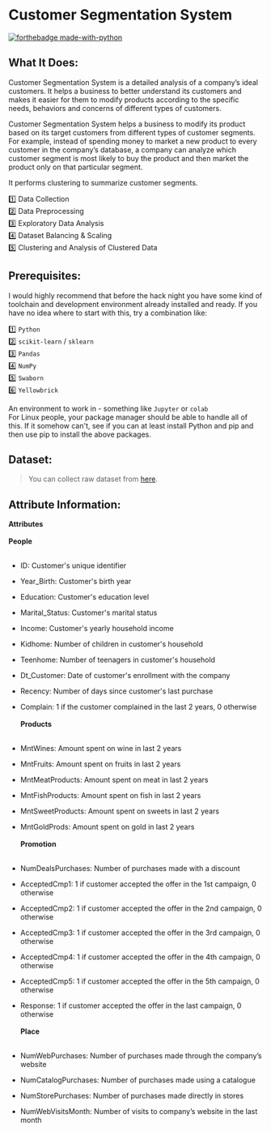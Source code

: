 # Customer Segmentation System

[![forthebadge made-with-python](http://ForTheBadge.com/images/badges/made-with-python.svg)](https://www.python.org/)<br>

## What It Does: 
Customer Segmentation System is a detailed analysis of a company’s ideal customers. It helps a business to better understand its customers and makes it easier for them to modify products according to the specific needs, behaviors and concerns of different types of customers.

Customer Segmentation System helps a business to modify its product based on its target customers from different types of customer segments. For example, instead of spending money to market a new product to every customer in the company’s database, a company can analyze which customer segment is most likely to buy the product and then market the product only on that particular segment.


 It performs clustering to summarize customer segments.

1️⃣ Data Collection <br>
2️⃣ Data Preprocessing <br>
3️⃣ Exploratory Data Analysis <br>
4️⃣ Dataset Balancing & Scaling <br>
5️⃣ Clustering and Analysis of Clustered Data

## Prerequisites:
I would highly recommend that before the hack night you have some kind of toolchain and development environment already installed and ready. If you have no idea where to start with this, try a combination like: <br>


1️⃣ `Python`<br>
2️⃣ `scikit-learn` / `sklearn`<br>
3️⃣ `Pandas`<br>
4️⃣ `NumPy`<br>
5️⃣ `Swaborn`<br>
6️⃣ `Yellowbrick`<br>

An environment to work in - something like `Jupyter` or `colab`<br>
For Linux people, your package manager should be able to handle all of this. If it somehow can't, see if you can at least install Python and pip and then use pip to install the above packages.

## Dataset:

> You can collect raw dataset from [here](marketing_campaign.csv).

## Attribute Information:<br>
**Attributes**<br>
<br>
**People**<br><br>

- ID: Customer's unique identifier<br>
- Year_Birth: Customer's birth year<br>
- Education: Customer's education level<br>
- Marital_Status: Customer's marital status<br>
- Income: Customer's yearly household income<br>
- Kidhome: Number of children in customer's household<br>
- Teenhome: Number of teenagers in customer's household<br>
- Dt_Customer: Date of customer's enrollment with the company<br>
- Recency: Number of days since customer's last purchase<br>
- Complain: 1 if the customer complained in the last 2 years, 0 otherwise<br><br>
**Products**<br><br>

- MntWines: Amount spent on wine in last 2 years<br>
- MntFruits: Amount spent on fruits in last 2 years<br>
- MntMeatProducts: Amount spent on meat in last 2 years<br>
- MntFishProducts: Amount spent on fish in last 2 years<br>
- MntSweetProducts: Amount spent on sweets in last 2 years<br>
- MntGoldProds: Amount spent on gold in last 2 years<br><br>
**Promotion**<br><br>

- NumDealsPurchases: Number of purchases made with a discount<br>
- AcceptedCmp1: 1 if customer accepted the offer in the 1st campaign, 0 otherwise<br>
- AcceptedCmp2: 1 if customer accepted the offer in the 2nd campaign, 0 otherwise<br>
- AcceptedCmp3: 1 if customer accepted the offer in the 3rd campaign, 0 otherwise<br>
- AcceptedCmp4: 1 if customer accepted the offer in the 4th campaign, 0 otherwise<br>
- AcceptedCmp5: 1 if customer accepted the offer in the 5th campaign, 0 otherwise<br>
- Response: 1 if customer accepted the offer in the last campaign, 0 otherwise<br><br>
**Place**<br><br>

- NumWebPurchases: Number of purchases made through the company’s website<br>
- NumCatalogPurchases: Number of purchases made using a catalogue<br>
- NumStorePurchases: Number of purchases made directly in stores<br>
- NumWebVisitsMonth: Number of visits to company’s website in the last month
<br>
